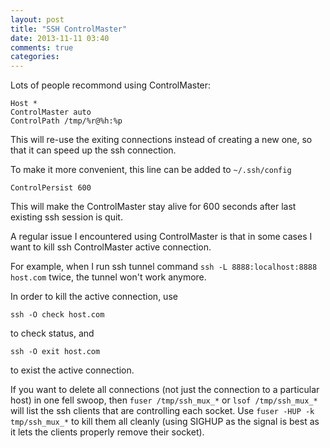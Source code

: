 ```yaml
---
layout: post
title: "SSH ControlMaster"
date: 2013-11-11 03:40
comments: true
categories: 
---
```


Lots of people recommond using ControlMaster:

    Host *
    ControlMaster auto
    ControlPath /tmp/%r@%h:%p

This will re-use the exiting connections instead of creating a new one, so that it can speed up the ssh connection.

To make it more convenient, this line can be added to `~/.ssh/config`

    ControlPersist 600

This will make the ControlMaster stay alive for 600 seconds after last existing ssh session is quit.

A regular issue I encountered using ControlMaster is that in some cases I want to kill ssh ControlMaster active connection.

For example, when I run ssh tunnel command `ssh -L 8888:localhost:8888 host.com` twice, the tunnel won't work anymore. 

In order to kill the active connection, use 

    ssh -O check host.com

to check status, and 

    ssh -O exit host.com

to exist the active connection.

If you want to delete all connections (not just the connection to a particular host) in one fell swoop, then `fuser /tmp/ssh_mux_*` or `lsof /tmp/ssh_mux_*` will list the ssh clients that are controlling each socket. Use `fuser -HUP -k tmp/ssh_mux_*` to kill them all cleanly (using SIGHUP as the signal is best as it lets the clients properly remove their socket).

